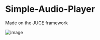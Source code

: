 # Simple-Audio-Player
Made on the JUCE framework

![image](https://user-images.githubusercontent.com/60462601/163694156-6f2ac0b6-8c47-49a9-878b-e253bc828c81.png)
